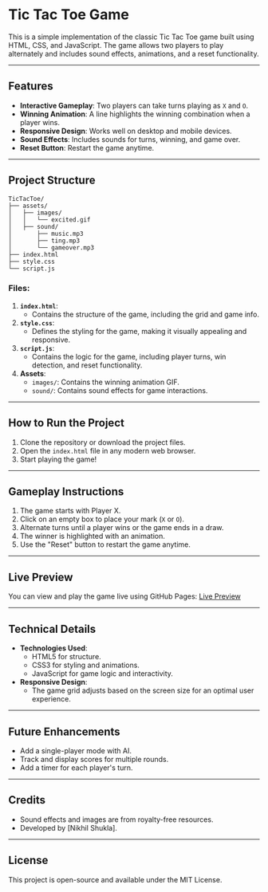 # Tic Tac Toe Game

This is a simple implementation of the classic Tic Tac Toe game built using HTML, CSS, and JavaScript. The game allows two players to play alternately and includes sound effects, animations, and a reset functionality.

---

## Features

- **Interactive Gameplay**: Two players can take turns playing as `X` and `O`.
- **Winning Animation**: A line highlights the winning combination when a player wins.
- **Responsive Design**: Works well on desktop and mobile devices.
- **Sound Effects**: Includes sounds for turns, winning, and game over.
- **Reset Button**: Restart the game anytime.

---

## Project Structure

```
TicTacToe/
├── assets/
│   ├── images/
│   │   └── excited.gif
│   ├── sound/
│       ├── music.mp3
│       ├── ting.mp3
│       └── gameover.mp3
├── index.html
├── style.css
└── script.js
```

### Files:

1. **`index.html`**:
   - Contains the structure of the game, including the grid and game info.
2. **`style.css`**:
   - Defines the styling for the game, making it visually appealing and responsive.
3. **`script.js`**:
   - Contains the logic for the game, including player turns, win detection, and reset functionality.
4. **Assets**:
   - `images/`: Contains the winning animation GIF.
   - `sound/`: Contains sound effects for game interactions.

---

## How to Run the Project

1. Clone the repository or download the project files.
2. Open the `index.html` file in any modern web browser.
3. Start playing the game!

---

## Gameplay Instructions

1. The game starts with Player X.
2. Click on an empty box to place your mark (`X` or `O`).
3. Alternate turns until a player wins or the game ends in a draw.
4. The winner is highlighted with an animation.
5. Use the "Reset" button to restart the game anytime.

---

## Live Preview

You can view and play the game live using GitHub Pages:
[Live Preview](https://nikhilshukla2161.github.io/Tic-Tac-Toe-Game/)

 

---

## Technical Details

- **Technologies Used**:
  - HTML5 for structure.
  - CSS3 for styling and animations.
  - JavaScript for game logic and interactivity.
- **Responsive Design**:
  - The game grid adjusts based on the screen size for an optimal user experience.

---

## Future Enhancements

- Add a single-player mode with AI.
- Track and display scores for multiple rounds.
- Add a timer for each player's turn.

---

## Credits

- Sound effects and images are from royalty-free resources.
- Developed by [Nikhil Shukla].

---

## License

This project is open-source and available under the MIT License.
